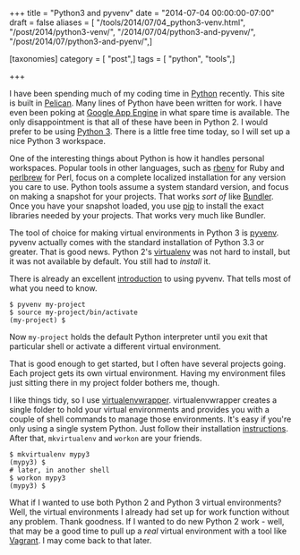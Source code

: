+++
title = "Python3 and pyvenv"
date = "2014-07-04 00:00:00-07:00"
draft = false
aliases = [ "/tools/2014/07/04_python3-venv.html", "/post/2014/python3-venv/", "/2014/07/04/python3-and-pyvenv/", "/post/2014/07/python3-and-pyenv/",]

[taxonomies]
category = [ "post",]
tags = [ "python", "tools",]

+++

[Python]: http://python.org
[Pelican]: http://blog.getpelican.com/
[Google App Engine]: https://developers.google.com/appengine/docs/python/
[Python 3]: https://wiki.python.org/moin/Python2orPython3
I have been spending much of my coding time in [Python][]
recently. This site is built in [Pelican][]. Many lines of Python have
been written for work. I have even been poking at
[Google App Engine][] in what spare time is available. The only
disappointment is that all of these have been in Python 2. I would
prefer to be using [Python 3][]. There is a little free time today, so
I will set up a nice Python 3 workspace.
<!--more-->

[rbenv]: http://rbenv.org/
[perlbrew]: http://perlbrew.pl/
[Bundler]: http://bundler.io/
[pip]: http://pip.readthedocs.org/en/latest/

One of the interesting things about Python is how it handles personal
workspaces. Popular tools in other languages, such as [rbenv][] for
Ruby and [perlbrew][] for Perl, focus on a complete localized
installation for any version you care to use. Python tools assume a
system standard version, and focus on making a snapshot for your
projects. That works *sort of* like [Bundler][]. Once you have your
snapshot loaded, you use [pip][] to install the exact libraries needed
by your projects. That works very much like Bundler.

[pyvenv]: https://docs.python.org/dev/library/venv.html
[virtualenv]: http://virtualenv.readthedocs.org/en/latest/

The tool of choice for making virtual environments in Python 3 is
[pyvenv][]. pyvenv actually comes with the standard installation of
Python 3.3 or greater. That is good news. Python 2's [virtualenv][]
was not hard to install, but it was not available by default. You
still had to *install* it.

[introduction]: https://packaging.python.org/en/latest/tutorial.html#creating-and-using-virtual-environments

There is already an excellent [introduction][] to using pyvenv. That
tells most of what you need to know.

~~~ console
$ pyvenv my-project
$ source my-project/bin/activate
(my-project) $
~~~ 

Now `my-project` holds the default Python interpreter until you exit
that particular shell or activate a different virtual environment.

That is good enough to get started, but I often have several projects
going. Each project gets its own virtual environment. Having my
environment files just sitting there in my project folder bothers me,
though.

[virtualenvwrapper]: http://virtualenvwrapper.readthedocs.org/en/latest/index.html
[instructions]: http://virtualenvwrapper.readthedocs.org/en/latest/install.html

I like things tidy, so I use [virtualenvwrapper][]. virtualenvwrapper
creates a single folder to hold your virtual environments and provides
you with a couple of shell commands to manage those environments. It's
easy if you're only using a single system Python. Just follow their
installation [instructions][]. After that, `mkvirtualenv` and `workon`
are your friends.

~~~ console
$ mkvirtualenv mypy3
(mypy3) $
# later, in another shell
$ workon mypy3
(mypy3) $
~~~ 

[Vagrant]: http://www.vagrantup.com/

What if I wanted to use both Python 2 and Python 3 virtual environments?
Well, the virtual environments I already had set up for work function
without any problem. Thank goodness. If I wanted to do new Python 2
work - well, that may be a good time to pull up a *real* virtual
environment with a tool like [Vagrant][]. I may come back to that
later.